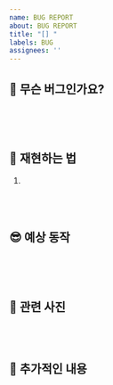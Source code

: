 ```yaml
---
name: BUG REPORT
about: BUG REPORT
title: "[] "
labels: BUG
assignees: ''
---
```


## 🐞 무슨 버그인가요?
```ts

```

<br><br>

## 🧐 재현하는 법
1. 

<br><br>

## 😎 예상 동작
```ts

```

<br><br>

## 🌄 관련 사진


<br><br>


## 🦋 추가적인 내용
```ts

```

<br><br>
